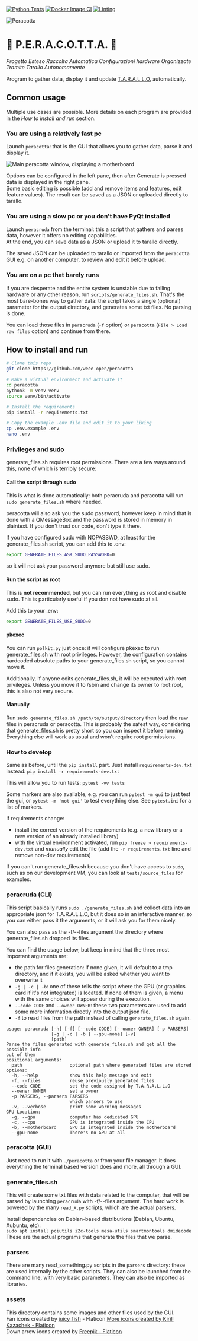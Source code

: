 [![Python Tests](https://github.com/WEEE-Open/peracotta/actions/workflows/python-tests.yml/badge.svg)](https://github.com/WEEE-Open/peracotta/actions/workflows/python-tests.yml)
[![Docker Image CI](https://github.com/WEEE-Open/peracotta/actions/workflows/docker-image.yml/badge.svg)](https://github.com/WEEE-Open/peracotta/actions/workflows/docker-image.yml)
[![Linting](https://github.com/WEEE-Open/peracotta/actions/workflows/lint.yml/badge.svg)](https://github.com/WEEE-Open/peracotta/actions/workflows/lint.yml)

![Peracotta](assets/peracotta.png)

# 🍐 P.E.R.A.C.O.T.T.A. 🍐

*Progetto Esteso Raccolta Automatica Configurazioni hardware Organizzate Tramite Tarallo Autonomamente*

Program to gather data, display it and update [T.A.R.A.L.L.O.](https://github.com/weee-open/tarallo) automatically.

## Common usage

Multiple use cases are possible. More details on each program are provided in the *How to install and run* section.

### You are using a relatively fast pc

Launch `peracotta`: that is the GUI that allows you to gather data, parse it and display it.

![Main peracotta window, displaying a motherboard](docs/peracotta_mobo_screenshot.png)

Options can be configured in the left pane, then after Generate is pressed data is displayed in the right pane.  
Some basic editing is possible (add and remove items and features, edit feature values). The result can be saved as a JSON or uploaded directly to tarallo.

### You are using a slow pc or you don't have PyQt installed

Launch `peracruda` from the terminal: this a script that gathers and parses data, however it offers no editing capabilities.  
At the end, you can save data as a JSON or upload it to tarallo directly.

The saved JSON can be uploaded to tarallo or imported from the `peracotta` GUI e.g. on another computer, to review and edit it before upload.

### You are on a pc that barely runs

If you are desperate and the entire system is unstable due to failing hardware or any other reason, run `scripts/generate_files.sh`. That's the most bare-bones way to gather data: the script takes a single (optional) parameter for the output directory, and generates some txt files. No parsing is done.

You can load those files in `peracruda` (`-f` option) or `peracotta` (`File > Load raw files` option) and continue from there.

## How to install and run

```bash
# Clone this repo
git clone https://github.com/weee-open/peracotta

# Make a virtual environment and activate it
cd peracotta
python3 -m venv venv
source venv/bin/activate

# Install the requirements
pip install -r requirements.txt

# Copy the example .env file and edit it to your liking
cp .env.example .env
nano .env
```

### Privileges and sudo

generate_files.sh requires root permissions. There are a few ways around this, none of which is terribly secure:

#### Call the script through sudo

This is what is done automatically: both peracruda and peracotta will run `sudo generate_files.sh` where needed.

peracotta will also ask you the sudo password, however keep in mind that is done with a QMessageBox and the password is stored in memory in plaintext. If you don't trust our code, don't type it there.

If you have configured sudo with NOPASSWD, at least for the generate_files.sh script, you can add this to .env:

```bash
export GENERATE_FILES_ASK_SUDO_PASSWORD=0
```

so it will not ask your password anymore but still use sudo.

#### Run the script as root

This is **not recommended**, but you can run everything as root and disable sudo. This is particularly useful if you don not have sudo at all.

Add this to your .env:

```bash
export GENERATE_FILES_USE_SUDO=0
```

#### pkexec

You can run `polkit.py` just once: it will configure pkexec to run generate_files.sh with root privileges. However, the configuration contains hardcoded absolute paths to your generate_files.sh script, so you cannot move it.

Additionally, if anyone edits generate_files.sh, it will be executed with root privileges. Unless you move it to /sbin and change its owner to root:root, this is also not very secure.

#### Manually

Run `sudo generate_files.sh /path/to/output/directory` then load the raw files in peracruda or peracotta. This is probably the safest way, considering that generate_files.sh is pretty short so you can inspect it before running. Everything else will work as usual and won't require root permissions.

### How to develop

Same as before, until the `pip install` part. Just install `requirements-dev.txt` instead:
`pip install -r requirements-dev.txt`  

This will allow you to run tests: `pytest -vv tests`

Some markers are also available, e.g. you can run `pytest -m gui` to just test the gui, or `pytest -m 'not gui'` to test everything else. See `pytest.ini` for a list of markers.

If requirements change:  
- install the correct version of the requirements (e.g. a new library or a new version of an already installed library)  
- with the virtual environment activated, run `pip freeze > requirements-dev.txt` and *manually* edit the file (add the `-r requirements.txt` line and remove non-dev requirements)

If you can't run generate_files.sh because you don't have access to `sudo`, such as on our development VM, you can look at `tests/source_files` for examples.

### peracruda (CLI)

This script basically runs `sudo ./generate_files.sh` and collect data into an appropriate json for T.A.R.A.L.L.O, but it does so in an interactive manner, so you can either pass it the arguments, or it will ask you for them nicely.

You can also pass as the -f/--files argument the directory where generate_files.sh dropped its files.

You can find the usage below, but keep in mind that the three most important arguments are:

- the path for files generation: if none given, it will default to a tmp directory, and if it exists, you will be asked whether you want to overwrite it
- `-g | -c | -b`: one of these tells the script where the GPU (or graphics card if it's not integrated) is located. If none of them is given, a menu with the same choices will appear during the execution.
- `--code CODE` and `--owner OWNER`: these two parameters are used to add some more information directly into the output json file. 
- `-f` to read files from the path instead of calling `generate_files.sh` again.

```
usage: peracruda [-h] [-f] [--code CODE] [--owner OWNER] [-p PARSERS]
                 [-g | -c | -b | --gpu-none] [-v]
                 [path]
Parse the files generated with generate_files.sh and get all the possible info
out of them
positional arguments:
  path                  optional path where generated files are stored
options:
  -h, --help            show this help message and exit
  -f, --files           reuse previously generated files
  --code CODE           set the code assigned by T.A.R.A.L.L.O
  --owner OWNER         set a owner
  -p PARSERS, --parsers PARSERS
                        which parsers to use
  -v, --verbose         print some warning messages
GPU Location:
  -g, --gpu             computer has dedicated GPU
  -c, --cpu             GPU is integrated inside the CPU
  -b, --motherboard     GPU is integrated inside the motherboard
  --gpu-none            There's no GPU at all
```

### peracotta (GUI)

Just need to run it with `./peracotta` or from your file manager. It does everything the terminal based version does and more, all through a GUI.

### generate_files.sh

This will create some txt files with data related to the computer, that will be parsed by launching 
`peracruda` with -f/--files argument. The hard work is powered by the many `read_X.py` scripts, which are the actual 
parsers.

Install dependencies on Debian-based distributions (Debian, Ubuntu, Xubuntu, etc):  
`sudo apt install pciutils i2c-tools mesa-utils smartmontools dmidecode`  
These are the actual programs that generate the files that we parse.

### parsers

There are many read_something.py scripts in the `parsers` directory: these are used internally by the other scripts.
They can also be launched from the command line, with very basic parameters.
They can also be imported as libraries.

### assets

This directory contains some images and other files used by the GUI.<br>
Fan icons created by <a href="https://www.flaticon.com/free-icons/fan" title="fan icons">juicy_fish</a> - Flaticon
<a href="https://www.flaticon.com/free-icons/more" title="more icons">More icons created by Kirill Kazachek - Flaticon</a><br>
Down arrow icons created by <a href="https://www.flaticon.com/free-icons/down-arrow" title="down arrow icons">Freepik - Flaticon</a>
